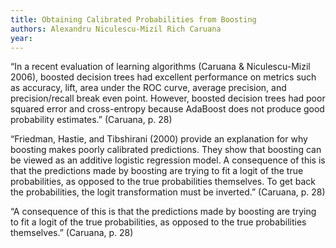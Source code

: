 ```yaml
---
title: Obtaining Calibrated Probabilities from Boosting
authors: Alexandru Niculescu-Mizil Rich Caruana
year: 
---
```

“In a recent evaluation of learning algorithms (Caruana & Niculescu-Mizil 2006), boosted decision trees had excellent performance on metrics such as accuracy, lift, area under the ROC curve, average precision, and precision/recall break even point. However, boosted decision trees had poor squared error and cross-entropy because AdaBoost does not produce good probability estimates.” (Caruana, p. 28)

“Friedman, Hastie, and Tibshirani (2000) provide an explanation for why boosting makes poorly calibrated predictions. They show that boosting can be viewed as an additive logistic regression model. A consequence of this is that the predictions made by boosting are trying to fit a logit of the true probabilities, as opposed to the true probabilities themselves. To get back the probabilities, the logit transformation must be inverted.” (Caruana, p. 28)

“A consequence of this is that the predictions made by boosting are trying to fit a logit of the true probabilities, as opposed to the true probabilities themselves.” (Caruana, p. 28)
